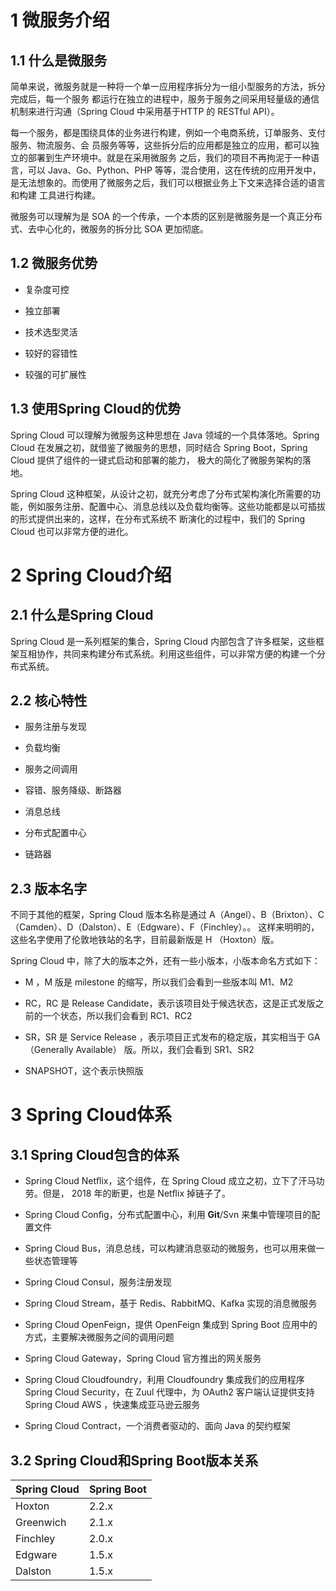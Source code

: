 # 1 微服务介绍

## 1.1 什么是微服务

简单来说，微服务就是一种将一个单一应用程序拆分为一组小型服务的方法，拆分完成后，每一个服务  都运行在独立的进程中，服务于服务之间采用轻量级的通信机制来进行沟通（Spring Cloud 中采用基于HTTP 的 RESTful API）。

每一个服务，都是围绕具体的业务进行构建，例如一个电商系统，订单服务、支付服务、物流服务、会  员服务等等，这些拆分后的应用都是独立的应用，都可以独立的部署到生产环境中。就是在采用微服务  之后，我们的项目不再拘泥于一种语言，可以 Java、Go、Python、PHP 等等，混合使用，这在传统的应用开发中，是无法想象的。而使用了微服务之后，我们可以根据业务上下文来选择合适的语言和构建  工具进行构建。

微服务可以理解为是 SOA  的一个传承，一个本质的区别是微服务是一个真正分布式、去中心化的，微服务的拆分比 SOA 更加彻底。

## 1.2 微服务优势

- 复杂度可控

- 独立部署

- 技术选型灵活

- 较好的容错性

- 较强的可扩展性

## 1.3 使用Spring Cloud的优势

Spring Cloud 可以理解为微服务这种思想在 Java 领域的一个具体落地。Spring Cloud 在发展之初，就借鉴了微服务的思想，同时结合 Spring Boot，Spring Cloud 提供了组件的一键式启动和部署的能力， 极大的简化了微服务架构的落地。

Spring Cloud 这种框架，从设计之初，就充分考虑了分布式架构演化所需要的功能，例如服务注册、配置中心、消息总线以及负载均衡等。这些功能都是以可插拔的形式提供出来的，这样，在分布式系统不  断演化的过程中，我们的 Spring Cloud 也可以非常方便的进化。

# 2 Spring Cloud介绍

## 2.1 什么是Spring Cloud

Spring Cloud 是一系列框架的集合，Spring Cloud 内部包含了许多框架，这些框架互相协作，共同来构建分布式系统。利用这些组件，可以非常方便的构建一个分布式系统。

## 2.2 核心特性

- 服务注册与发现

- 负载均衡

- 服务之间调用

- 容错、服务降级、断路器

- 消息总线

- 分布式配置中心

- 链路器

## 2.3 版本名字

不同于其他的框架，Spring Cloud 版本名称是通过 A（Angel）、B（Brixton）、C（Camden）、D（Dalston）、E（Edgware）、F（Finchley）。。 这样来明明的，这些名字使用了伦敦地铁站的名字，目前最新版是 H （Hoxton）版。

Spring Cloud 中，除了大的版本之外，还有一些小版本，小版本命名方式如下：

- M ，M 版是 milestone 的缩写，所以我们会看到一些版本叫 M1、M2

- RC，RC 是 Release Candidate，表示该项目处于候选状态，这是正式发版之前的一个状态，所以我们会看到 RC1、RC2

- SR，SR 是 Service Release ，表示项目正式发布的稳定版，其实相当于 GA（Generally Available） 版。所以，我们会看到 SR1、SR2

- SNAPSHOT，这个表示快照版

# 3 Spring Cloud体系

## 3.1 Spring Cloud包含的体系

- Spring Cloud Netﬂix，这个组件，在 Spring Cloud 成立之初，立下了汗马功劳。但是， 2018 年的断更，也是 Netﬂix 掉链子了。

- Spring Cloud Conﬁg，分布式配置中心，利用 **Git**/Svn 来集中管理项目的配置文件

- Spring Cloud Bus，消息总线，可以构建消息驱动的微服务，也可以用来做一些状态管理等
- Spring Cloud Consul，服务注册发现

- Spring Cloud Stream，基于 Redis、RabbitMQ、Kafka 实现的消息微服务

- Spring Cloud OpenFeign，提供 OpenFeign 集成到 Spring  Boot  应用中的方式，主要解决微服务之间的调用问题

- Spring Cloud Gateway，Spring Cloud 官方推出的网关服务

- Spring Cloud Cloudfoundry，利用 Cloudfoundry  集成我们的应用程序Spring Cloud Security，在 Zuul 代理中，为 OAuth2  客户端认证提供支持Spring Cloud AWS ，快速集成亚马逊云服务

- Spring Cloud Contract，一个消费者驱动的、面向 Java 的契约框架

## 3.2 Spring Cloud和Spring Boot版本关系

| **Spring Cloud** | **Spring Boot** |
| ---------------- | --------------- |
| Hoxton           | 2.2.x           |
| Greenwich        | 2.1.x           |
| Finchley         | 2.0.x           |
| Edgware          | 1.5.x           |
| Dalston          | 1.5.x           |